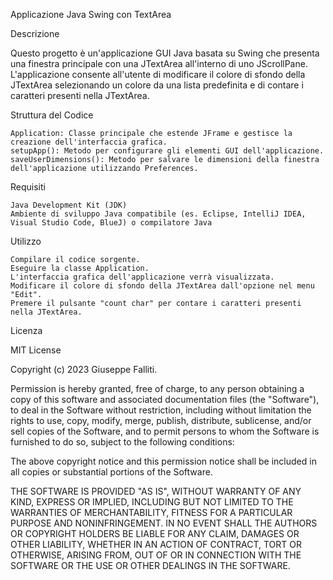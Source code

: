 Applicazione Java Swing con TextArea 

Descrizione

Questo progetto è un'applicazione GUI Java basata su Swing che presenta una finestra principale con una JTextArea all'interno di uno JScrollPane. L'applicazione consente all'utente di modificare il colore di sfondo della JTextArea selezionando un colore da una lista predefinita e di contare i caratteri presenti nella JTextArea.



Struttura del Codice

    Application: Classe principale che estende JFrame e gestisce la creazione dell'interfaccia grafica.
    setupApp(): Metodo per configurare gli elementi GUI dell'applicazione.
    saveUserDimensions(): Metodo per salvare le dimensioni della finestra dell'applicazione utilizzando Preferences.

Requisiti

    Java Development Kit (JDK)
    Ambiente di sviluppo Java compatibile (es. Eclipse, IntelliJ IDEA, Visual Studio Code, BlueJ) o compilatore Java

Utilizzo

    Compilare il codice sorgente.
    Eseguire la classe Application.
    L'interfaccia grafica dell'applicazione verrà visualizzata.
    Modificare il colore di sfondo della JTextArea dall'opzione nel menu "Edit".
    Premere il pulsante "count char" per contare i caratteri presenti nella JTextArea.


Licenza

MIT License

Copyright (c) 2023 Giuseppe Falliti.

Permission is hereby granted, free of charge, to any person obtaining a copy
of this software and associated documentation files (the "Software"), to deal
in the Software without restriction, including without limitation the rights
to use, copy, modify, merge, publish, distribute, sublicense, and/or sell
copies of the Software, and to permit persons to whom the Software is
furnished to do so, subject to the following conditions:

The above copyright notice and this permission notice shall be included in all
copies or substantial portions of the Software.

THE SOFTWARE IS PROVIDED "AS IS", WITHOUT WARRANTY OF ANY KIND, EXPRESS OR
IMPLIED, INCLUDING BUT NOT LIMITED TO THE WARRANTIES OF MERCHANTABILITY,
FITNESS FOR A PARTICULAR PURPOSE AND NONINFRINGEMENT. IN NO EVENT SHALL THE
AUTHORS OR COPYRIGHT HOLDERS BE LIABLE FOR ANY CLAIM, DAMAGES OR OTHER
LIABILITY, WHETHER IN AN ACTION OF CONTRACT, TORT OR OTHERWISE, ARISING FROM,
OUT OF OR IN CONNECTION WITH THE SOFTWARE OR THE USE OR OTHER DEALINGS IN THE
SOFTWARE.
